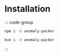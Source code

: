 # Installation

::: code-group

```sh [npm]
npm i -D anomaly-packer
```

```sh [bun]
bun i -D anomaly-packer
```

:::
